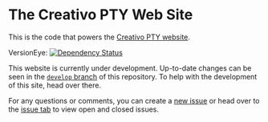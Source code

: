 # The Creativo PTY Web Site

This is the code that powers the [Creativo PTY website][site].

VersionEye: [![Dependency Status](https://www.versioneye.com/user/projects/57180f06fcd19a0051855f82/badge.svg?style=flat)][versioneye]

This website is currently under development. Up-to-date changes can be seen in
the [`develop` branch][develop-branch] of this repository. To help with the
development of this site, head over there.

For any questions or comments, you can create a [new issue][new-issue] or head
over to the [issue tab][issue] to view open and closed issues.

[site]: http://creativopty.com "Creativo PTY"
[versioneye]: https://www.versioneye.com/user/projects/57180f06fcd19a0051855f82 "VersionEye"
[develop-branch]: https://github.com/creativo-pty/creativo-pty-website/tree/develop "Development Branch"
[new-issue]: https://github.com/creativo-pty/creativo-pty-website/issues/new "New Issues"
[issue]: https://github.com/creativo-pty/creativo-pty-website/issues "Issues"
